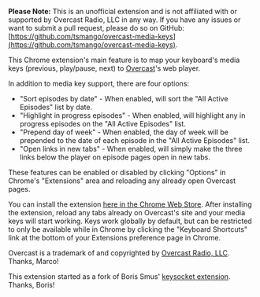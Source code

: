 **Please Note:** This is an unofficial extension and is not affiliated with or supported by Overcast Radio, LLC in any way. If you have any issues or want to submit a pull request, please do so on GitHub: [https://github.com/tsmango/overcast-media-keys](https://github.com/tsmango/overcast-media-keys).

This Chrome extension's main feature is to map your keyboard's media keys (previous, play/pause, next) to [Overcast](https://overcast.fm)'s web player.

In addition to media key support, there are four options:

* "Sort episodes by date" - When enabled, will sort the "All Active Episodes" list by date.
* "Highlight in progress episodes" - When enabled, will highlight any in progress episodes on the "All Active Episodes" list.
* "Prepend day of week" - When enabled, the day of week will be prepended to the date of each episode in the "All Active Episodes" list.
* "Open links in new tabs" - When enabled, will simply make the three links below the player on episode pages open in new tabs.

These features can be enabled or disabled by clicking "Options" in Chrome's "Extensions" area and reloading any already open Overcast pages.

You can install the extension [here in the Chrome Web Store](https://chrome.google.com/webstore/detail/media-keys-for-overcast/iomjboggdipkbeddinniaoiffjibdach). After installing the extension, reload any tabs already on Overcast's site and your media keys will start working. Keys work globally by default, but can be restricted to only be available while in Chrome by clicking the "Keyboard Shortcuts" link at the bottom of your Extensions preference page in Chrome.

Overcast is a trademark of and copyrighted by [Overcast Radio, LLC](https://overcast.fm). Thanks, Marco!

This extension started as a fork of Boris Smus' [keysocket extension](https://github.com/borismus/keysocket). Thanks, Boris!
